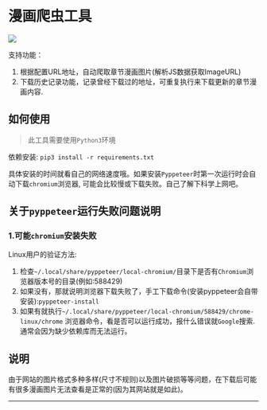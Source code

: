 # 漫画爬虫工具
![](https://visitor-badge.glitch.me/badge?page_id=learnhard-cn.comics_spider)

支持功能：
1. 根据配置URL地址，自动爬取章节漫画图片(解析JS数据获取ImageURL)
2. 下载历史记录功能，记录曾经下载过的地址，可重复执行来下载更新的章节漫画内容.

## 如何使用
> 此工具需要使用`Python3`环境

依赖安装: `pip3 install -r requirements.txt`

具体安装的时间就看自己的网络速度哦。如果安装`Pyppeteer`时第一次运行时会自动下载`chromium`浏览器, 可能会比较慢或下载失败。自己了解下科学上网吧。


## 关于`pyppeteer`运行失败问题说明

### 1.可能`chromium`安装失败
Linux用户的验证方法:
1. 检查`~/.local/share/pyppeteer/local-chromium/`目录下是否有`Chromium`浏览器版本号的目录(例如:588429)
2. 如果没有，那就说明浏览器下载失败了，手工下载命令(安装pyppeteer会自带安装):`pyppeteer-install`
3. 如果有就执行`~/.local/share/pyppeteer/local-chromium/588429/chrome-linux/chrome` 浏览器命令，看是否可以运行成功，报什么错误就`Google`搜索.通常会因为缺少依赖库而无法运行。

## 说明
由于网站的图片格式多种多样(尺寸不规则)以及图片破损等等问题，在下载后可能有很多漫画图片无法查看是正常的(因为其网站就是如此)。



---

